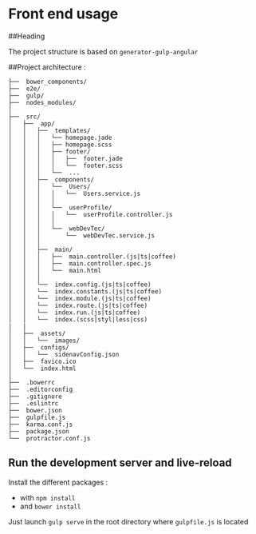 # Front end usage

##Heading

The project structure is based on `generator-gulp-angular`

##Project architecture :

```
├──  bower_components/
├──  e2e/
├──  gulp/
├──  nodes_modules/
│
├──  src/
│   ├──  app/
│   │   ├──  templates/
│   │   │   └── homepage.jade
│   │   │   ├── homepage.scss
│   │   │   ├── footer/
│   │   │   │   ├──  footer.jade
│   │   │   │   └──  footer.scss
│   │   │   └──  ...
│   │   ├──  components/
│   │   │   └──  Users/
│   │   │   │   └──  Users.service.js
│   │   │   │
│   │   │   └──  userProfile/
│   │   │   │   └──  userProfile.controller.js
│   │   │   │
│   │   │   └──  webDevTec/
│   │   │       └──  webDevTec.service.js
│   │   │
│   │   ├──  main/
│   │   │   ├──  main.controller.(js|ts|coffee)
│   │   │   ├──  main.controller.spec.js
│   │   │   └──  main.html
│   │   │
│   │   └──  index.config.(js|ts|coffee)
│   │   └──  index.constants.(js|ts|coffee)
│   │   └──  index.module.(js|ts|coffee)
│   │   └──  index.route.(js|ts|coffee)
│   │   └──  index.run.(js|ts|coffee)
│   │   └──  index.(scss|styl|less|css)
|   |
│   ├──  assets/
│   │   └──  images/
│   ├──  configs/
│   │   └──  sidenavConfig.json
│   ├──  favico.ico
│   └──  index.html
│
├──  .bowerrc
├──  .editorconfig
├──  .gitignore
├──  .eslintrc
├──  bower.json
├──  gulpfile.js
├──  karma.conf.js
├──  package.json
└──  protractor.conf.js
```

## Run the development server and live-reload

Install the different packages :
- with `npm install`
- and `bower install`

Just launch `gulp serve` in the root directory where `gulpfile.js` is located
